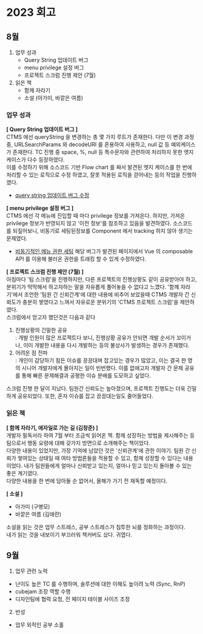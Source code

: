 # 2023 회고
## 8월
1. 업무 성과
   - Query String 업데이트 버그
   - menu privilege 설정 버그
   - 프로젝트 스크럼 진행 제안 (7월)
2. 읽은 책
    - 함께 자라기
    - 소설 (아가미, 바깥은 여름)

### 업무 성과
**[ Query String 업데이트 버그 ]**  
CTMS 에선 queryString 을 변경하는 총 몇 가지 루트가 존재한다. 다만 이 변경 과정 중, URLSearchParams 와 decodeURI 를 혼용하여 사용하고, null 값 등 예외케이스가 존재한다. TC 진행 중 space, %, null 등 특수문자와 관련하여 처리하지 못한 엣지케이스가 다수 등장하였다.  
이를 수정하기 위해 소스코드 기반 Flow chart 를 짜서 발견된 엣지 케이스를 한 번에 처리할 수 있는 로직으로 수정 하였고, 잘못 적용된 로직을 걷어내는 등의 작업을 진행하였다.
- [query string 업데이트 버그 수정](../%EA%B0%9C%EB%B0%9C%20%EA%B2%BD%ED%97%98/queryString%20%EC%9A%94%EC%B2%AD%20%EC%97%90%EB%9F%AC%20%EC%88%98%EC%A0%95.md)

**[ menu privilege 설정 버그 ]**  
CTMS 에선 각 메뉴에 진입할 때 마다 privilege 정보를 가져온다. 하지만, 가져온 privilege 정보가 반영되지 않고 '이전 정보'를 참조하고 있음을 발견하였다. 소스코드를 되짚어보니, 비동기로 세팅된정보를 Component 에서 tracking 하지 않아 생기는 문제였다.
- [비동기적인 메뉴 권한 세팅](https://wiki.crscube.io/pages/viewpage.action?pageId=805540535)
해당 버그가 발견된 페이지에서 Vue 의 composable API 를 이용해 불러온 권한을 트래킹 할 수 있게 수정하였다.

**[ 프로젝트 스크럼 진행 제안 (7월) ]**  
아침마다 '팀 스크럼'을 진행하지만, 다른 프로젝트의 진행상황도 같이 공유받아야 하고, 분위기가 딱딱해서 하고자하는 말을 자유롭게 풀어놓을 수 없다고 느꼈다. '함께 자라기'에서 조언한 '팀원 간 신뢰간계'에 대한 내용에 비추어 보았을때 CTMS 개발자 간 신뢰도가 충분히 쌓였다고 느껴서 자유로운 분위기의 'CTMS 프로젝트 스크럼'을 제안하였다.  
스크럼에서 얻고자 했던것은 다음과 같다
1. 진행상황의 긴밀한 공유  
: 개발 인원이 많은 프로젝트다 보니, 진행상황 공유가 안되면 개발 순서가 꼬이거나, 이미 개발한 내용을 다시 개발하는 등의 불상사가 발생하는 경우가 존재했다. 
2. 어려운 점 전파  
: 개인이 감당하기 힘든 이슈를 끙끙대며 잡고있는 경우가 많았고, 이는 결국 한 명의 시니어 개발자에게 몰아지는 일이 빈번했다. 이를 없애고자 개발자 간 문제 공유를 통해 빠른 문제해결과 공평한 이슈 분배를 도모하고 싶었다.

스크럼 진행 한 달이 지났다. 팀원간 신뢰도는 높아졌으며, 프로젝트 진행도는 더욱 긴밀하게 공유되었다. 또한, 혼자 이슈를 잡고 끙끙대는일도 줄어들었다.

### 읽은 책
**[ 함께 자라기, 애자일로 가는 길 (김창준) ]**  
개발자 필독서라 하여 7월 부터 조금씩 읽어온 책. 함께 성장하는 방법을 제시해주는 등 팀으로서 행동 요령에 대해 갖가지 방면으로 소개해주는 책이었다.   
다양한 내용이 있었지만, 가장 기억에 남았던 것은 '신뢰관계'에 관한 이야기. 팀원 간 신뢰가 쌓여있는 상태일 때 여타 방법론들을 적용할 수 있고, 함께 성장할 수 있다는 내용이었다. 내가 팀원들에게 얼마나 신뢰받고 있는지, 얼마나 믿고 있는지 돌아볼 수 있는 좋은 계기였다.  
다양한 내용을 한 번에 담아둘 순 없어서, 올해가 가기 전 재독할 예정이다.  
  
**[ 소설 ]**  
- 아가미 (구병모)
- 바깥은 여름 (김애란)

소설을 읽는 것은 업무 스트레스, 공부 스트레스가 침투한 뇌를 정화하는 과정이다.  
내가 읽는 것을 내보이기 부끄러워 책커버도 샀다. 귀엽다.

## 9월
1. 업무 관련 노력
  - 난이도 높은 TC 를 수행하며, 솔루션에 대한 이해도 높이려 노력 (Sync, RnP)
  - cubejam 조장 역할 수행
  - 디자인팀에 협력 요청, 전 페이지 테이블 사이즈 조정
2. 반성
  - 업무 외적인 공부 소홀